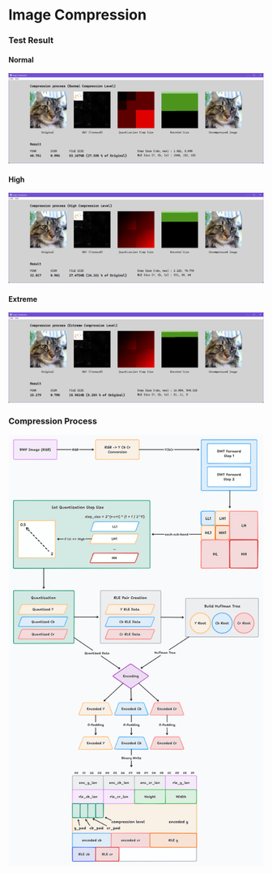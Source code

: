 # Image Compression

### Test Result

#### Normal

![Normal](Pictures/Normal.png)

#### High

![High](Pictures/High.png)

#### Extreme

![Extreme](Pictures/Extreme.png)

### Compression Process

![Process](Pictures/Process.png)
